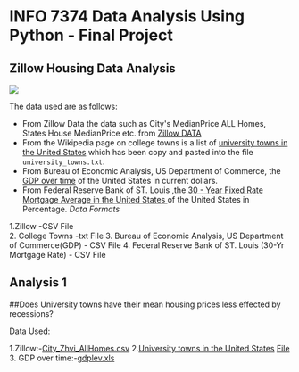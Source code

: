 # INFO 7374 Data Analysis Using Python - Final Project
## Zillow Housing Data Analysis
<img src="http://homevestors.com/wp-content/uploads/ForScreen_RGB_ZillowLogo_White-on-Blue.png">

The data used are as follows:
* From Zillow Data the data such as City's MedianPrice ALL Homes, States House MedianPrice etc. from [Zillow DATA](https://www.zillow.com/research/data/) 
* From the Wikipedia page on college towns is a list of [university towns in the United States](https://en.wikipedia.org/wiki/List_of_college_towns#College_towns_in_the_United_States) which has been copy and pasted into the file ```university_towns.txt```.
* From Bureau of Economic Analysis, US Department of Commerce, the [GDP over time](http://www.bea.gov/national/index.htm#gdp) of the United States in current dollars.
* From Federal Reserve Bank of ST. Louis ,the [30 - Year Fixed Rate Mortgage Average in the United States ](https://fred.stlouisfed.org/series/MORTGAGE30US) of the United States in Percentage. 
*Data Formats*

1.Zillow -CSV File<br>
2. College Towns -txt File
3. Bureau of Economic Analysis, US Department of Commerce(GDP) - CSV File
4. Federal Reserve Bank of ST. Louis (30-Yr Mortgage Rate) - CSV File
## Analysis 1
##Does University towns have their mean housing prices less effected by recessions?

Data Used:

1.Zillow:-[City_Zhvi_AllHomes.csv](City_Zhvi_AllHomes.csv)
2.[University towns in the United States](https://en.wikipedia.org/wiki/List_of_college_towns#College_towns_in_the_United_States) [File]()
3. GDP over time:-[gdplev.xls]()
